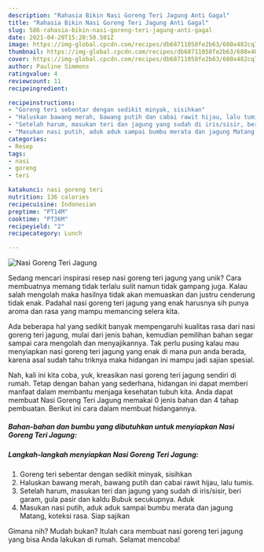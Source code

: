 ```yaml
---
description: "Rahasia Bikin Nasi Goreng Teri Jagung Anti Gagal"
title: "Rahasia Bikin Nasi Goreng Teri Jagung Anti Gagal"
slug: 586-rahasia-bikin-nasi-goreng-teri-jagung-anti-gagal
date: 2021-04-20T15:20:50.501Z
image: https://img-global.cpcdn.com/recipes/db68711058fe2b63/680x482cq70/nasi-goreng-teri-jagung-foto-resep-utama.jpg
thumbnail: https://img-global.cpcdn.com/recipes/db68711058fe2b63/680x482cq70/nasi-goreng-teri-jagung-foto-resep-utama.jpg
cover: https://img-global.cpcdn.com/recipes/db68711058fe2b63/680x482cq70/nasi-goreng-teri-jagung-foto-resep-utama.jpg
author: Pauline Simmons
ratingvalue: 4
reviewcount: 11
recipeingredient:

recipeinstructions:
- "Goreng teri sebentar dengan sedikit minyak, sisihkan"
- "Haluskan bawang merah, bawang putih dan cabai rawit hijau, lalu tumis."
- "Setelah harum, masukan teri dan jagung yang sudah di iris/sisir, beri garam, gula pasir dan kaldu Bubuk secukupnya. Aduk"
- "Masukan nasi putih, aduk aduk sampai bumbu merata dan jagung Matang, koteksi rasa. Siap sajikan"
categories:
- Resep
tags:
- nasi
- goreng
- teri

katakunci: nasi goreng teri 
nutrition: 136 calories
recipecuisine: Indonesian
preptime: "PT14M"
cooktime: "PT36M"
recipeyield: "2"
recipecategory: Lunch

---
```



![Nasi Goreng Teri Jagung](https://img-global.cpcdn.com/recipes/db68711058fe2b63/680x482cq70/nasi-goreng-teri-jagung-foto-resep-utama.jpg)

Sedang mencari inspirasi resep nasi goreng teri jagung yang unik? Cara membuatnya memang tidak terlalu sulit namun tidak gampang juga. Kalau salah mengolah maka hasilnya tidak akan memuaskan dan justru cenderung tidak enak. Padahal nasi goreng teri jagung yang enak harusnya sih punya aroma dan rasa yang mampu memancing selera kita.



Ada beberapa hal yang sedikit banyak mempengaruhi kualitas rasa dari nasi goreng teri jagung, mulai dari jenis bahan, kemudian pemilihan bahan segar sampai cara mengolah dan menyajikannya. Tak perlu pusing kalau mau menyiapkan nasi goreng teri jagung yang enak di mana pun anda berada, karena asal sudah tahu triknya maka hidangan ini mampu jadi sajian spesial.


Nah, kali ini kita coba, yuk, kreasikan nasi goreng teri jagung sendiri di rumah. Tetap dengan bahan yang sederhana, hidangan ini dapat memberi manfaat dalam membantu menjaga kesehatan tubuh kita. Anda dapat membuat Nasi Goreng Teri Jagung memakai 0 jenis bahan dan 4 tahap pembuatan. Berikut ini cara dalam membuat hidangannya.

<!--inarticleads1-->

##### Bahan-bahan dan bumbu yang dibutuhkan untuk menyiapkan Nasi Goreng Teri Jagung:





<!--inarticleads2-->

##### Langkah-langkah menyiapkan Nasi Goreng Teri Jagung:

1. Goreng teri sebentar dengan sedikit minyak, sisihkan
1. Haluskan bawang merah, bawang putih dan cabai rawit hijau, lalu tumis.
1. Setelah harum, masukan teri dan jagung yang sudah di iris/sisir, beri garam, gula pasir dan kaldu Bubuk secukupnya. Aduk
1. Masukan nasi putih, aduk aduk sampai bumbu merata dan jagung Matang, koteksi rasa. Siap sajikan




Gimana nih? Mudah bukan? Itulah cara membuat nasi goreng teri jagung yang bisa Anda lakukan di rumah. Selamat mencoba!
